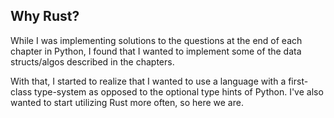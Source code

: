 ## Why Rust?
While I was implementing solutions to the questions at the end of each chapter in Python, I found that I wanted to implement some of the data structs/algos described in the chapters.

With that, I started to realize that I wanted to use a language with a first-class type-system as opposed to the optional type hints of Python. I've also wanted to start utilizing Rust more often, so here we are.

